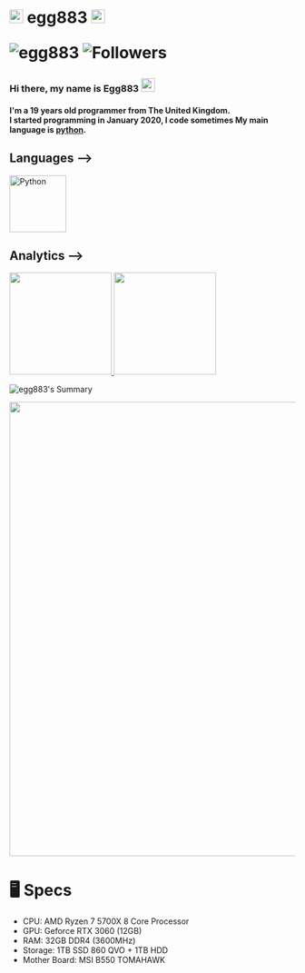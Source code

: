 <h1 align="left">
  <a target="_blank">
    <img src="https://github.com/JayantGoel001/JayantGoel001/blob/master/GIF/Earth.gif" width="24px" style="max-width:100%;">
  </a>
  egg883
  <a target="_blank">
    <img src="https://github.com/JayantGoel001/JayantGoel001/blob/master/GIF/Earth.gif"  width="24px" style="max-width:100%;">
    <p align="left">  
  <img src="https://komarev.com/ghpvc/?username=egg883" alt="egg883" />
  <img alt="Followers" src="https://img.shields.io/github/followers/egg883?style=social">    
</p>
<p align="left">  
 </p>
  </a>
</h1>

### Hi there, my name is Egg883 <img src="https://github.com/JayantGoel001/JayantGoel001/blob/master/GIF/Hi.gif" width="24px" style="max-width:100%;">
#### I'm a 19 years old programmer from The United Kingdom.</br> I started programming in January 2020, I code sometimes My main language is [python](https://python.org).

<h2><strong> Languages -->  </strong></h2>

<img src="https://cdn.discordapp.com/attachments/974332459577639013/979757795412947014/unknown.png" alt="Python" width="100" height="100"/>

 <h2><strong> Analytics  --> </strong></h2>
                          
<p align="left">
<a href="https://github.com/egg883">
  <img height="180em" src="https://github-readme-stats.vercel.app/api?username=egg883&show_icons=true&theme=midnight-purple&include_all_commits=true&count_private=true"/>
  <img height="180em" src="https://github-readme-stats.vercel.app/api/top-langs/?username=egg883&layout=compact&langs_count=7&theme=midnight-purple"/>
</a>
</p>

![egg883's Summary](https://github-profile-summary-cards.vercel.app/api/cards/profile-details?username=egg883&theme=monokai)

<center>
  <a href="https://github.com/ryo-ma/github-profile-trophy">
    <img width=800 src="https://github-profile-trophy.vercel.app/?username=egg883&column=8&theme=discord&no-frame=true&no-bg=true"/>
  </a>
</center>

# 🖥️ Specs
- CPU: AMD Ryzen 7 5700X 8 Core Processor
- GPU: Geforce RTX 3060 (12GB)
- RAM: 32GB DDR4 (3600MHz)
- Storage: 1TB SSD 860 QVO + 1TB HDD
- Mother Board: MSI B550 TOMAHAWK
